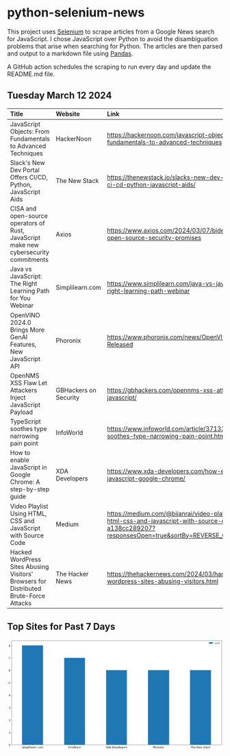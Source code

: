 # python-selenium-news

This project uses [Selenium](https://www.seleniumhq.org/) to scrape articles from a Google News search for JavaScript.
I chose JavaScript over Python to avoid the disambiguation problems that arise when searching for Python.
The articles are then parsed and output to a markdown file using [Pandas](https://pandas.pydata.org/).

A GitHub action schedules the scraping to run every day and update the README.md file.

## Tuesday March 12 2024


| Title                                                                                 | Website               | Link                                                                                                                                            |
|:--------------------------------------------------------------------------------------|:----------------------|:------------------------------------------------------------------------------------------------------------------------------------------------|
| JavaScript Objects: From Fundamentals to Advanced Techniques                          | HackerNoon            | https://hackernoon.com/javascript-objects-from-fundamentals-to-advanced-techniques                                                              |
| Slack's New Dev Portal Offers CI/CD, Python, JavaScript Aids                          | The New Stack         | https://thenewstack.io/slacks-new-dev-portal-offers-ci-cd-python-javascript-aids/                                                               |
| CISA and open-source operators of Rust, JavaScript make new cybersecurity commitments | Axios                 | https://www.axios.com/2024/03/07/biden-admin-open-source-security-promises                                                                      |
| Java vs JavaScript: The Right Learning Path for You  Webinar                          | Simplilearn.com       | https://www.simplilearn.com/java-vs-javascript-the-right-learning-path-webinar                                                                  |
| OpenVINO 2024.0 Brings More GenAI Features, New JavaScript API                        | Phoronix              | https://www.phoronix.com/news/OpenVINO-2024.0-Released                                                                                          |
| OpenNMS XSS Flaw Let Attackers Inject JavaScript Payload                              | GBHackers on Security | https://gbhackers.com/opennms-xss-attackers-javascript/                                                                                         |
| TypeScript soothes type narrowing pain point                                          | InfoWorld             | https://www.infoworld.com/article/3713303/typescript-soothes-type-narrowing-pain-point.html                                                     |
| How to enable JavaScript in Google Chrome: A step-by-step guide                       | XDA Developers        | https://www.xda-developers.com/how-enable-javascript-google-chrome/                                                                             |
| Video Playlist Using HTML, CSS and JavaScript with Source Code                        | Medium                | https://medium.com/@bijanrai/video-playlist-using-html-css-and-javascript-with-source-code-a138cc289207?responsesOpen=true&sortBy=REVERSE_CHRON |
| Hacked WordPress Sites Abusing Visitors' Browsers for Distributed Brute-Force Attacks | The Hacker News       | https://thehackernews.com/2024/03/hacked-wordpress-sites-abusing-visitors.html                                                                  |
## Top Sites for Past 7 Days

![Graph of Top Sites](https://raw.githubusercontent.com/dan-mba/python-selenium-news/main/last-week.png)
